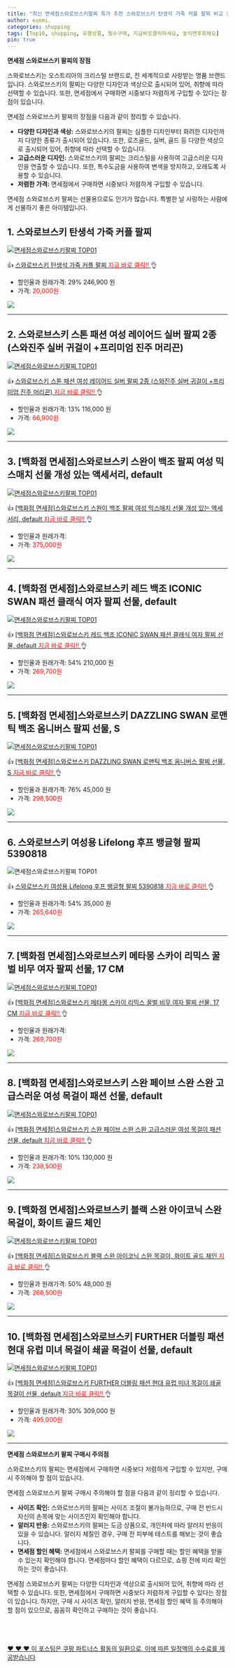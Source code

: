 ```yaml
---
title: "최신 면세점스와로브스키팔찌 특가 추천 스와로브스키 탄생석 가죽 커플 팔찌 비교 장점"
author: eunmi.
categories: shopping
tags: [Top10, shopping, 유행상품, 필수구매, 지금바로클릭하세요, 놓치면후회해요]
pin: true
---
```

**면세점 스와로브스키 팔찌의 장점**

스와로브스키는 오스트리아의 크리스털 브랜드로, 전 세계적으로 사랑받는 명품 브랜드입니다. 스와로브스키의 팔찌는 다양한 디자인과 색상으로 출시되어 있어, 취향에 따라 선택할 수 있습니다. 또한, 면세점에서 구매하면 시중보다 저렴하게 구입할 수 있다는 장점이 있습니다.

면세점 스와로브스키 팔찌의 장점을 다음과 같이 정리할 수 있습니다.

* **다양한 디자인과 색상:** 스와로브스키의 팔찌는 심플한 디자인부터 화려한 디자인까지 다양한 종류가 출시되어 있습니다. 또한, 로즈골드, 실버, 골드 등 다양한 색상으로 출시되어 있어, 취향에 따라 선택할 수 있습니다.
* **고급스러운 디자인:** 스와로브스키의 팔찌는 크리스털을 사용하여 고급스러운 디자인을 연출할 수 있습니다. 또한, 특수도금을 사용하여 변색을 방지하고, 오래도록 사용할 수 있습니다.
* **저렴한 가격:** 면세점에서 구매하면 시중보다 저렴하게 구입할 수 있습니다.

면세점 스와로브스키 팔찌는 선물용으로도 인기가 많습니다. 특별한 날 사랑하는 사람에게 선물하기 좋은 아이템입니다.

   

## 1. 스와로브스키 탄생석 가죽 커플 팔찌

[![면세점스와로브스키팔찌 TOP01](https://thumbnail7.coupangcdn.com/thumbnails/remote/230x230ex/image/vendor_inventory/22b6/1337a8e34aa1776b1ecc51624c63f3b46d60a0e6c5b94ea3c47c81e74b44.jpg)](https://link.coupang.com/re/AFFSDP?lptag=AF3617701&subid=GithubCoopas&pageKey=5172480229&traceid=V0-153&itemId=7139457976&vendorItemId=74431187145)


👍 [스와로브스키 탄생석 가죽 커플 팔찌 <font color=red> 지금 바로 클릭!! </font> ](https://link.coupang.com/re/AFFSDP?lptag=AF3617701&subid=GithubCoopas&pageKey=5172480229&traceid=V0-153&itemId=7139457976&vendorItemId=74431187145) 👌 


- 할인율과 원래가격: 29%  246,900   원
- 가격: <span style='color:red'>20,000원</span>

[![](/discount_price.png)](https://link.coupang.com/re/AFFSDP?lptag=AF3617701&subid=GithubCoopas&pageKey=5172480229&traceid=V0-153&itemId=7139457976&vendorItemId=74431187145)

---


   

## 2. 스와로브스키 스톤 패션 여성 레이어드 실버 팔찌 2종 (스와진주 실버 귀걸이 +프리미엄 진주 머리끈)

[![면세점스와로브스키팔찌 TOP01](https://thumbnail10.coupangcdn.com/thumbnails/remote/230x230ex/image/vendor_inventory/81ca/b7bdc0571497a55344c6250d95ad5396665e969f6727e18caee06d8b09dd.jpg)](https://link.coupang.com/re/AFFSDP?lptag=AF3617701&subid=GithubCoopas&pageKey=6557222898&traceid=V0-153&itemId=14663388817&vendorItemId=80468721459)


👍 [스와로브스키 스톤 패션 여성 레이어드 실버 팔찌 2종 (스와진주 실버 귀걸이 +프리미엄 진주 머리끈) <font color=red> 지금 바로 클릭!! </font> ](https://link.coupang.com/re/AFFSDP?lptag=AF3617701&subid=GithubCoopas&pageKey=6557222898&traceid=V0-153&itemId=14663388817&vendorItemId=80468721459) 👌 


- 할인율과 원래가격: 13%  116,000   원
- 가격: <span style='color:red'>66,900원</span>

[![](/discount_price.png)](https://link.coupang.com/re/AFFSDP?lptag=AF3617701&subid=GithubCoopas&pageKey=6557222898&traceid=V0-153&itemId=14663388817&vendorItemId=80468721459)

---


   

## 3. [백화점 면세점]스와로브스키 스완이 백조 팔찌 여성 믹스매치 선물 개성 있는 액세서리, default

[![면세점스와로브스키팔찌 TOP01](https://thumbnail8.coupangcdn.com/thumbnails/remote/230x230ex/image/vendor_inventory/1465/35433435374b9a49a61be9a26f5486e23463b6fd9c980a18db00e03779d7.jpg)](https://link.coupang.com/re/AFFSDP?lptag=AF3617701&subid=GithubCoopas&pageKey=6418116574&traceid=V0-153&itemId=13793601543&vendorItemId=81043964780)


👍 [[백화점 면세점]스와로브스키 스완이 백조 팔찌 여성 믹스매치 선물 개성 있는 액세서리, default <font color=red> 지금 바로 클릭!! </font> ](https://link.coupang.com/re/AFFSDP?lptag=AF3617701&subid=GithubCoopas&pageKey=6418116574&traceid=V0-153&itemId=13793601543&vendorItemId=81043964780) 👌 


- 할인율과 원래가격: 
- 가격: <span style='color:red'>375,000원</span>

[![](/discount_price.png)](https://link.coupang.com/re/AFFSDP?lptag=AF3617701&subid=GithubCoopas&pageKey=6418116574&traceid=V0-153&itemId=13793601543&vendorItemId=81043964780)

---


   

## 4. [백화점 면세점]스와로브스키 레드 백조 ICONIC SWAN 패션 클래식 여자 팔찌 선물, default

[![면세점스와로브스키팔찌 TOP01](https://thumbnail9.coupangcdn.com/thumbnails/remote/230x230ex/image/vendor_inventory/7c9e/f9d19a8bc636fd708f7fd7150c1a464558b40069c558eda6f435f93933b5.jpg)](https://link.coupang.com/re/AFFSDP?lptag=AF3617701&subid=GithubCoopas&pageKey=6418116412&traceid=V0-153&itemId=13793600873&vendorItemId=81043964061)


👍 [[백화점 면세점]스와로브스키 레드 백조 ICONIC SWAN 패션 클래식 여자 팔찌 선물, default <font color=red> 지금 바로 클릭!! </font> ](https://link.coupang.com/re/AFFSDP?lptag=AF3617701&subid=GithubCoopas&pageKey=6418116412&traceid=V0-153&itemId=13793600873&vendorItemId=81043964061) 👌 


- 할인율과 원래가격: 54%  210,000   원
- 가격: <span style='color:red'>269,700원</span>

[![](/discount_price.png)](https://link.coupang.com/re/AFFSDP?lptag=AF3617701&subid=GithubCoopas&pageKey=6418116412&traceid=V0-153&itemId=13793600873&vendorItemId=81043964061)

---


   

## 5. [백화점 면세점]스와로브스키 DAZZLING SWAN 로맨틱 백조 옴니버스 팔찌 선물, S

[![면세점스와로브스키팔찌 TOP01](https://thumbnail10.coupangcdn.com/thumbnails/remote/230x230ex/image/vendor_inventory/736d/94581802e0f67cd4440c246eaa95c87e19da96c279f6391798bcc4cc3c23.jpg)](https://link.coupang.com/re/AFFSDP?lptag=AF3617701&subid=GithubCoopas&pageKey=6418116804&traceid=V0-153&itemId=13793602997&vendorItemId=81043966138)


👍 [[백화점 면세점]스와로브스키 DAZZLING SWAN 로맨틱 백조 옴니버스 팔찌 선물, S <font color=red> 지금 바로 클릭!! </font> ](https://link.coupang.com/re/AFFSDP?lptag=AF3617701&subid=GithubCoopas&pageKey=6418116804&traceid=V0-153&itemId=13793602997&vendorItemId=81043966138) 👌 


- 할인율과 원래가격: 76%  45,000   원
- 가격: <span style='color:red'>298,500원</span>

[![](/discount_price.png)](https://link.coupang.com/re/AFFSDP?lptag=AF3617701&subid=GithubCoopas&pageKey=6418116804&traceid=V0-153&itemId=13793602997&vendorItemId=81043966138)

---


   

## 6. 스와로브스키 여성용 Lifelong 후프 뱅글형 팔찌 5390818

![면세점스와로브스키팔찌 TOP01](https://thumbnail8.coupangcdn.com/thumbnails/remote/230x230ex/image/vendor_inventory/c428/756e9523dc7acac7e5faba822919687b7b50eb771506ddcebe87065c5bc5.JPG)


👍 [스와로브스키 여성용 Lifelong 후프 뱅글형 팔찌 5390818 <font color=red> 지금 바로 클릭!! </font> ](https://link.coupang.com/re/AFFSDP?lptag=AF3617701&subid=GithubCoopas&pageKey=6541472622&traceid=V0-153&itemId=14566647032&vendorItemId=86704688556) 👌 


- 할인율과 원래가격: 54%  35,000   원
- 가격: <span style='color:red'>265,640원</span>

[![](/discount_price.png)](https://link.coupang.com/re/AFFSDP?lptag=AF3617701&subid=GithubCoopas&pageKey=6541472622&traceid=V0-153&itemId=14566647032&vendorItemId=86704688556)

---


   

## 7. [백화점 면세점]스와로브스키 메타몽 스카이 리믹스 꿀벌 비무 여자 팔찌 선물, 17 CM

[![면세점스와로브스키팔찌 TOP01](https://thumbnail7.coupangcdn.com/thumbnails/remote/230x230ex/image/vendor_inventory/569a/441a766b5b96f0546b957884315ac999783cafd9dbeb1e1c0490373f68db.jpg)](https://link.coupang.com/re/AFFSDP?lptag=AF3617701&subid=GithubCoopas&pageKey=6418117523&traceid=V0-153&itemId=13793606063&vendorItemId=81043969387)


👍 [[백화점 면세점]스와로브스키 메타몽 스카이 리믹스 꿀벌 비무 여자 팔찌 선물, 17 CM <font color=red> 지금 바로 클릭!! </font> ](https://link.coupang.com/re/AFFSDP?lptag=AF3617701&subid=GithubCoopas&pageKey=6418117523&traceid=V0-153&itemId=13793606063&vendorItemId=81043969387) 👌 


- 할인율과 원래가격: 
- 가격: <span style='color:red'>269,700원</span>

[![](/discount_price.png)](https://link.coupang.com/re/AFFSDP?lptag=AF3617701&subid=GithubCoopas&pageKey=6418117523&traceid=V0-153&itemId=13793606063&vendorItemId=81043969387)

---


   

## 8. [백화점 면세점]스와로브스키 스완 페이브 스완 스완 고급스러운 여성 목걸이 패션 선물, default

[![면세점스와로브스키팔찌 TOP01](https://thumbnail10.coupangcdn.com/thumbnails/remote/230x230ex/image/vendor_inventory/8626/5cea85eab96d264183dfc235d217d227949fd435096d01b1e4c78a57e8db.jpg)](https://link.coupang.com/re/AFFSDP?lptag=AF3617701&subid=GithubCoopas&pageKey=6418116021&traceid=V0-153&itemId=13793599073&vendorItemId=81043962263)


👍 [[백화점 면세점]스와로브스키 스완 페이브 스완 스완 고급스러운 여성 목걸이 패션 선물, default <font color=red> 지금 바로 클릭!! </font> ](https://link.coupang.com/re/AFFSDP?lptag=AF3617701&subid=GithubCoopas&pageKey=6418116021&traceid=V0-153&itemId=13793599073&vendorItemId=81043962263) 👌 


- 할인율과 원래가격: 10%  130,000   원
- 가격: <span style='color:red'>238,500원</span>

[![](/discount_price.png)](https://link.coupang.com/re/AFFSDP?lptag=AF3617701&subid=GithubCoopas&pageKey=6418116021&traceid=V0-153&itemId=13793599073&vendorItemId=81043962263)

---


   

## 9. [백화점 면세점]스와로브스키 블랙 스완 아이코닉 스완 목걸이, 화이트 골드 체인

[![면세점스와로브스키팔찌 TOP01](https://thumbnail7.coupangcdn.com/thumbnails/remote/230x230ex/image/vendor_inventory/8ce7/6ba61dd99a193880fe2fab2c989008f3b9385f2302a1c56a8d2387132a9e.jpg)](https://link.coupang.com/re/AFFSDP?lptag=AF3617701&subid=GithubCoopas&pageKey=6418115971&traceid=V0-153&itemId=13793598814&vendorItemId=81043962095)


👍 [[백화점 면세점]스와로브스키 블랙 스완 아이코닉 스완 목걸이, 화이트 골드 체인 <font color=red> 지금 바로 클릭!! </font> ](https://link.coupang.com/re/AFFSDP?lptag=AF3617701&subid=GithubCoopas&pageKey=6418115971&traceid=V0-153&itemId=13793598814&vendorItemId=81043962095) 👌 


- 할인율과 원래가격: 50%  48,000   원
- 가격: <span style='color:red'>268,500원</span>

[![](/discount_price.png)](https://link.coupang.com/re/AFFSDP?lptag=AF3617701&subid=GithubCoopas&pageKey=6418115971&traceid=V0-153&itemId=13793598814&vendorItemId=81043962095)

---


   

## 10. [백화점 면세점]스와로브스키 FURTHER 더블링 패션 현대 유럽 미녀 목걸이 쇄골 목걸이 선물, default

[![면세점스와로브스키팔찌 TOP01](https://thumbnail8.coupangcdn.com/thumbnails/remote/230x230ex/image/vendor_inventory/0fbf/baadf74ab36cc5f9013293b33571df439f45d14dbb49247f04e5e72a4e76.jpg)](https://link.coupang.com/re/AFFSDP?lptag=AF3617701&subid=GithubCoopas&pageKey=6418117348&traceid=V0-153&itemId=13793605252&vendorItemId=81043968327)


👍 [[백화점 면세점]스와로브스키 FURTHER 더블링 패션 현대 유럽 미녀 목걸이 쇄골 목걸이 선물, default <font color=red> 지금 바로 클릭!! </font> ](https://link.coupang.com/re/AFFSDP?lptag=AF3617701&subid=GithubCoopas&pageKey=6418117348&traceid=V0-153&itemId=13793605252&vendorItemId=81043968327) 👌 


- 할인율과 원래가격: 30%  309,000   원
- 가격: <span style='color:red'>495,000원</span>

[![](/discount_price.png)](https://link.coupang.com/re/AFFSDP?lptag=AF3617701&subid=GithubCoopas&pageKey=6418117348&traceid=V0-153&itemId=13793605252&vendorItemId=81043968327)

---
**면세점 스와로브스키 팔찌 구매시 주의점**

스와로브스키의 팔찌는 면세점에서 구매하면 시중보다 저렴하게 구입할 수 있지만, 구매 시 주의해야 할 점이 있습니다.

면세점 스와로브스키 팔찌 구매시 주의해야 할 점을 다음과 같이 정리할 수 있습니다.

* **사이즈 확인:** 스와로브스키의 팔찌는 사이즈 조절이 불가능하므로, 구매 전 반드시 자신의 손목에 맞는 사이즈인지 확인해야 합니다.
* **알러지 반응:** 스와로브스키의 팔찌는 도금 상품으로, 개인차에 따라 알러지 반응이 있을 수 있습니다. 알러지 체질인 경우, 구매 전 피부에 테스트를 해보는 것이 좋습니다.
* **면세점 할인 혜택:** 면세점에서 스와로브스키 팔찌를 구매할 때는 할인 혜택을 받을 수 있는지 확인해야 합니다. 면세점마다 할인 혜택이 다르므로, 쇼핑 전에 미리 확인하는 것이 좋습니다.

면세점 스와로브스키 팔찌는 다양한 디자인과 색상으로 출시되어 있어, 취향에 따라 선택할 수 있습니다. 또한, 면세점에서 구매하면 시중보다 저렴하게 구입할 수 있다는 장점이 있습니다. 하지만, 구매 시 사이즈 확인, 알러지 반응, 면세점 할인 혜택 등 주의해야 할 점이 있으므로, 꼼꼼히 확인하고 구매하는 것이 좋습니다.<br><br><br><br><br> [ ❤ ❤ ❤ 이 포스팅은 쿠팡 파트너스 활동의 일환으로, 이에 따른 일정액의 수수료를 제공받습니다](https://link.coupang.com/a/bcEFyh)